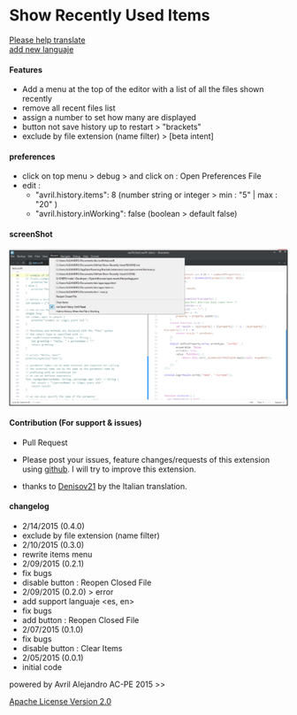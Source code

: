 # Show Recently Used Items

[Please help translate](https://github.com/DH3ALEJANDRO/Show-Recently-Used/blob/master/main.js#LC33)<br>
[add new languaje](https://github.com/DH3ALEJANDRO/Show-Recently-Used/pulls?q=add%20new%20languaje)

#### Features
 * Add a menu at the top of the editor with a list of all the files shown recently
 * remove all recent files list
 * assign a number to set how many are displayed
 * button not save history up to restart > "brackets"
 * exclude by file extension (name filter) > [beta intent]

#### preferences
 * click on top menu > debug > and click on : Open Preferences File
 * edit :
   * "avril.history.items": 8  (number string or integer > min : "5" | max : "20" )
   * "avril.history.inWorking": false (boolean > default false)

#### screenShot

![ScreenShot](https://raw.githubusercontent.com/DH3ALEJANDRO/Show-Recently-Used/master/screenShot.png)

#### Contribution (For support & issues)
 * Pull Request
 * Please post your issues, feature changes/requests of this extension using [github](https://https://github.com/DH3ALEJANDRO/Show-Recently-Used/issues). I will try to improve this extension.

* thanks to [Denisov21](https://github.com/Denisov21) by the Italian translation.

#### changelog
 * 2/14/2015 (0.4.0)
  * exclude by file extension (name filter)
 * 2/10/2015 (0.3.0)
  * rewrite items menu 
 * 2/09/2015 (0.2.1)
  * fix bugs <get languaje><save storage>
  * disable button : Reopen Closed File <empty history>
 * 2/09/2015 (0.2.0) > error
  * add support languaje <es, en>
  * fix bugs <has key><initial showed>
  * add button : Reopen Closed File
 * 2/07/2015 (0.1.0)
  * fix bugs <array><localStorage>
  * disable button : Clear Items <empty history>
 * 2/05/2015 (0.0.1)
  * initial code

powered by Avril Alejandro AC-PE 2015 >>

[Apache License Version 2.0](https://github.com/DH3ALEJANDRO/Show-Recently-Used/blob/master/LICENSE)
